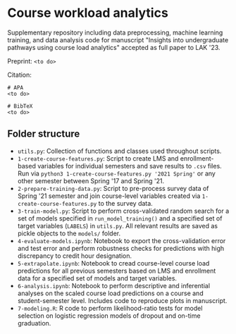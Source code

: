# Course workload analytics

Supplementary repository including data preprocessing, machine learning training, and data analysis code for manuscript "Insights into undergraduate pathways using course load analytics" accepted as full paper to LAK '23.

Preprint: `<to do>`

Citation:

```
# APA
<to do>

# BibTeX
<to do>
```
## Folder structure

* `utils.py`: Collection of functions and classes used throughout scripts.
* `1-create-course-features.py`: Script to create LMS and enrollment-based variables for individual semesters and save results to `.csv` files. Run via `python3 1-create-course-features.py '2021 Spring'` or any other semester between Spring '17 and Spring '21.
* `2-prepare-training-data.py`: Script to pre-process survey data of Spring '21 semester and join course-level variables created via `1-create-course-features.py` to the survey data.
* `3-train-model.py`: Script to perform cross-validated random search for a set of models specified in `run_model_training()` and a specified set of target variables (`LABELS`) in `utils.py`. All relevant results are saved as pickle objects to the `models/` folder.
* `4-evaluate-models.ipynb`: Notebook to export the cross-validation error and test error and perform robustness checks for predictions with high discrepancy to credit hour designation. 
* `5-extrapolate.ipynb`: Notebook to cread course-level course load predictions for all previous semesters based on LMS and enrollment data for a specified set of models and target variables.
* `6-analysis.ipynb`: Notebook to perform descriptive and inferential analyses on the scaled course load predictions on a course and student-semester level. Includes code to reproduce plots in manuscript.
* `7-modeling.R`: R code to perform likelihood-ratio tests for model selection on logistic regression models of dropout and on-time graduation.

